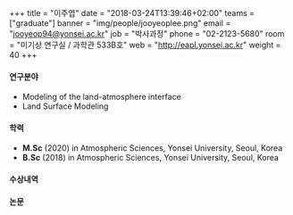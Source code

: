 ﻿+++
title = "이주엽"
date = "2018-03-24T13:39:46+02:00"
teams = ["graduate"]
banner = "img/people/jooyeoplee.png"
email = "jooyeop94@yonsei.ac.kr"
job = "박사과정"
phone = "02-2123-5680"
room = "미기상 연구실 / 과학관 533B호"
web = "http://eapl.yonsei.ac.kr"
weight = 40
+++

#### 연구분야
+ Modeling of the land-atmosphere interface
+ Land Surface Modeling

#### 학력
+ **M.Sc** (2020) in Atmospheric Sciences, Yonsei University, Seoul, Korea
+ **B.Sc** (2018) in Atmospheric Sciences, Yonsei University, Seoul, Korea

#### 수상내역

#### 논문
